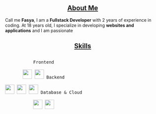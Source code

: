 <h2 align="center"><u>About Me</u></h2>
Call me <b>Fasya</b>, I am a <b>Fullstack Developer</b> with 2 years of experience in coding. 
At 18 years old, I specialize in developing <b>websites and applications</b> and I am passionate 

<h2 align="center"><u>Skills</u></h2>
<p style="display: inline-block;" align="center">
  <kbd>
    <kbd>Frontend</kbd>
    <br><br>
    <img width="30px" src="https://cdn.jsdelivr.net/gh/devicons/devicon/icons/react/react-original.svg" />
    <img width="30px" src="https://cdn.jsdelivr.net/gh/devicons/devicon/icons/nextjs/nextjs-original.svg" />
  </kbd>
  <kbd>
    <kbd>Backend</kbd>
    <br><br>
    <img width="30px" src="https://cdn.jsdelivr.net/gh/devicons/devicon/icons/nodejs/nodejs-original.svg" />
    <img width="30px" src="https://cdn.jsdelivr.net/gh/devicons/devicon/icons/express/express-original.svg" />
    <img width="30px" src="https://cdn.jsdelivr.net/gh/devicons/devicon/icons/graphql/graphql-plain.svg" />
  </kbd>
  <kbd>
    <kbd>Database & Cloud</kbd>
    <br><br>
    <img width="30px" src="https://cdn.jsdelivr.net/gh/devicons/devicon/icons/mongodb/mongodb-original.svg" />
    <img width="30px" src="https://cdn.jsdelivr.net/gh/devicons/devicon/icons/amazonwebservices/amazonwebservices-original.svg" />
  </kbd>
</p>
